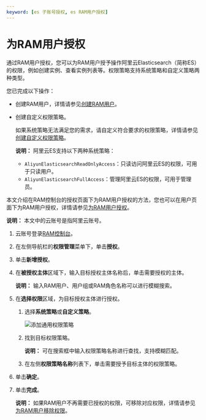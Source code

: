 ```yaml
---
keyword: [es 子账号授权, es RAM用户授权]
---
```


# 为RAM用户授权

通过RAM用户授权，您可以为RAM用户授予操作阿里云Elasticsearch（简称ES）的权限，例如创建实例、查看实例列表等。权限策略支持系统策略和自定义策略两种类型。

您已完成以下操作：

-   创建RAM用户，详情请参见[创建RAM用户](/intl.zh-CN/用户管理/创建RAM用户.md)。
-   创建自定义权限策略。

    如果系统策略无法满足您的需求，请自定义符合要求的权限策略，详情请参见[创建自定义权限策略](/intl.zh-CN/访问控制/创建自定义权限策略.md)。

    **说明：** 阿里云ES支持以下两种系统策略：

    -   `AliyunElasticsearchReadOnlyAccess`：只读访问阿里云ES的权限，可用于只读用户。
    -   `AliyunElasticsearchFullAccess`：管理阿里云ES的权限，可用于管理员。

本文介绍在RAM控制台的授权页面下为RAM用户授权的方法，您也可以在用户页面下为RAM用户授权，详情请参见[为RAM用户授权](/intl.zh-CN/用户管理/为RAM用户授权.md)。

**说明：** 本文中的云账号是指阿里云账号。

1.  云账号登录[RAM控制台](https://ram.console.aliyun.com/)。

2.  在左侧导航栏的**权限管理**菜单下，单击**授权**。

3.  单击**新增授权**。

4.  在**被授权主体**区域下，输入目标授权主体名称后，单击需要授权的主体。

    **说明：** 输入RAM用户、用户组或RAM角色名称可以进行模糊搜索。

5.  在**选择权限**区域，为目标授权主体进行授权。

    1.  选择**系统策略**或**自定义策略**。

        ![添加通用权限策略](https://static-aliyun-doc.oss-accelerate.aliyuncs.com/assets/img/zh-CN/3724309951/p96955.png)

    2.  找到目标权限策略。

        **说明：** 可在搜索框中输入权限策略名称进行查找，支持模糊匹配。

    3.  在左侧**权限策略名称**列表下，单击需要授予目标主体的权限策略。

6.  单击**确定**。

7.  单击**完成**。

    **说明：** 如果RAM用户不再需要已授权的权限，可移除对应权限，详情请参见[为RAM用户移除权限](/intl.zh-CN/用户管理/为RAM用户移除权限.md)。



